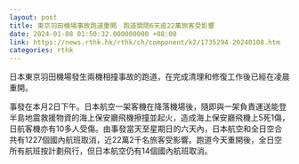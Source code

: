 ```yaml
---
layout: post
title: 東京羽田機場事故跑道重開　跑道關閉6天逾22萬旅客受影響
date: 2024-01-08 01:50:32.000000000 +08:00
link: https://news.rthk.hk/rthk/ch/component/k2/1735294-20240108.htm
categories: rthk
---
```


日本東京羽田機場發生兩機相撞事故的跑道，在完成清理和修復工作後已經在凌晨重開。

事發在本月2日下午。日本航空一架客機在降落機場後，隨即與一架負責運送能登半島地震救援物資的海上保安廳飛機擦撞並起火，造成海上保安廳飛機上5死1傷，日航客機亦有10多人受傷。由事發當天至星期日的六天內，日本航空和全日空合共有1227個國內航班取消，近22萬2千名旅客受影響。跑道今天重開後，全日空所有航班按計劃飛行，但日本航空仍有14個國內航班取消。

